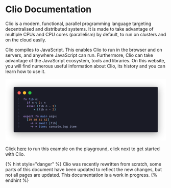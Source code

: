# Clio Documentation

Clio is a modern, functional, parallel programming language targeting decentralised and distributed systems. It is made to take advantage of multiple CPUs and CPU cores \(parallelism\) by default, to run on clusters and on the cloud easily.

Clio compiles to JavaScript. This enables Clio to run in the browser and on servers, and anywhere JavaScript can run. Furthermore, Clio can take advantage of the JavaScript ecosystem, tools and libraries. On this website, you will find numerous useful information about Clio, its history and you can learn how to use it.

![Clio Parallel Fib Example](.gitbook/assets/parallel-fib%20%282%29%20%281%29%20%281%29%20%281%29.png)

Click [here](https://clio-playground.pouyae.vercel.app/?code=fn%20fib%20n%3A%0A%20%20if%20n%20%3C%202%3A%20n%0A%20%20else%3A%20%28fib%20n%20-%201%29%0A%20%20%20%20%20%20%2B%20%28fib%20n%20-%202%29%0A%0Aexport%20fn%20main%20argv%3A%0A%20%20%5B39%2040%2041%2042%5D%0A%20%20%20%20-%3E%20*%20await%20%7Cfib%7C%0A%20%20%20%20-%3E%20*%20item%3A%20console.log%20item) to run this example on the playground, click next to get started with Clio.

{% hint style="danger" %}
Clio was recently rewritten from scratch, some parts of this document have been updated to reflect the new changes, but not all pages are updated. This documentation is a work in progress.
{% endhint %}

